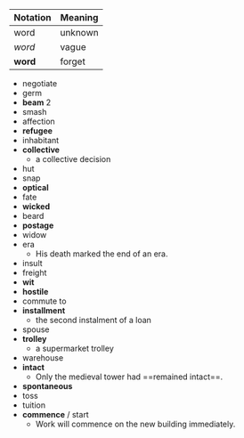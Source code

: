 | Notation | Meaning |
| -------- | ------- |
| word     | unknown |
| _word_   | vague   |
| **word** | forget  |

- negotiate
- germ
- **beam** 2
- smash
- affection
- **refugee**
- inhabitant
- **collective**
  - a collective decision
- hut
- snap
- **optical**
- fate
- **wicked**
- beard
- **postage**
- widow
- era
  - His death marked the end of an era.
- insult
- freight
- **wit**
- **hostile**
- commute to
- **installment**
  - the second instalment of a loan
- spouse
- **trolley**
  - a supermarket trolley
- warehouse
- **intact**
  - Only the medieval tower had ==remained intact==.
- **spontaneous**
- toss
- tuition
- **commence** / start
  - Work will commence on the new building immediately.
